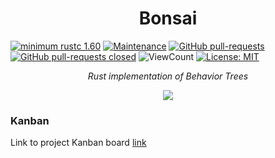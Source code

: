 <h1 align="center">Bonsai</h1>

<!-- [![Build Status](https://github.com/Sollimann/CleanIt/workflows/rust-ci/badge.svg)](https://github.com/Sollimann/CleanIt/actions) -->
<!-- [![codecov](https://codecov.io/gh/Sollimann/CleanIt/branch/main/graph/badge.svg?token=EY3JRZN71M)](https://codecov.io/gh/Sollimann/CleanIt) -->
<!-- [![version](https://img.shields.io/badge/version-1.0.0-blue)](https://GitHub.com/Sollimann/CleanIt/releases/) -->
[![minimum rustc 1.60](https://img.shields.io/badge/rustc-1.60+-blue.svg)](https://rust-lang.github.io/rfcs/2495-min-rust-version.html)
[![Maintenance](https://img.shields.io/badge/Maintained%3F-yes-green.svg)](https://GitHub.com/Sollimann/bonsai/graphs/commit-activity)
[![GitHub pull-requests](https://img.shields.io/github/issues-pr/Sollimann/bonsai.svg)](https://GitHub.com/Sollimann/bonsai/pulls)
[![GitHub pull-requests closed](https://img.shields.io/github/issues-pr-closed/Sollimann/bonsai.svg)](https://GitHub.com/Sollimann/bonsai/pulls)
![ViewCount](https://views.whatilearened.today/views/github/Sollimann/bonsai.svg)
[![License: MIT](https://img.shields.io/badge/License-MIT-yellow.svg)](https://opensource.org/licenses/MIT)

<p align="center">
    <em>Rust implementation of Behavior Trees</em>
</p>

<p align="center">
  <img src="https://github.com/Sollimann/bonsai/blob/main/resources/gifs/bonsai.gif">
</p>


### Kanban

Link to project Kanban board
[link](https://github.com/Sollimann/b3/projects/1)